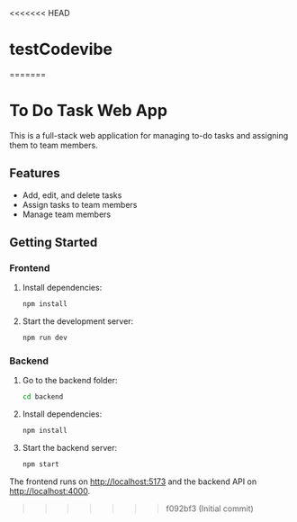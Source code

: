 <<<<<<< HEAD
# testCodevibe
=======

# To Do Task Web App

This is a full-stack web application for managing to-do tasks and assigning them to team members.

## Features
- Add, edit, and delete tasks
- Assign tasks to team members
- Manage team members

## Getting Started

### Frontend
1. Install dependencies:
   ```sh
   npm install
   ```
2. Start the development server:
   ```sh
   npm run dev
   ```

### Backend
1. Go to the backend folder:
   ```sh
   cd backend
   ```
2. Install dependencies:
   ```sh
   npm install
   ```
3. Start the backend server:
   ```sh
   npm start
   ```

The frontend runs on [http://localhost:5173](http://localhost:5173) and the backend API on [http://localhost:4000](http://localhost:4000).
>>>>>>> f092bf3 (Initial commit)
